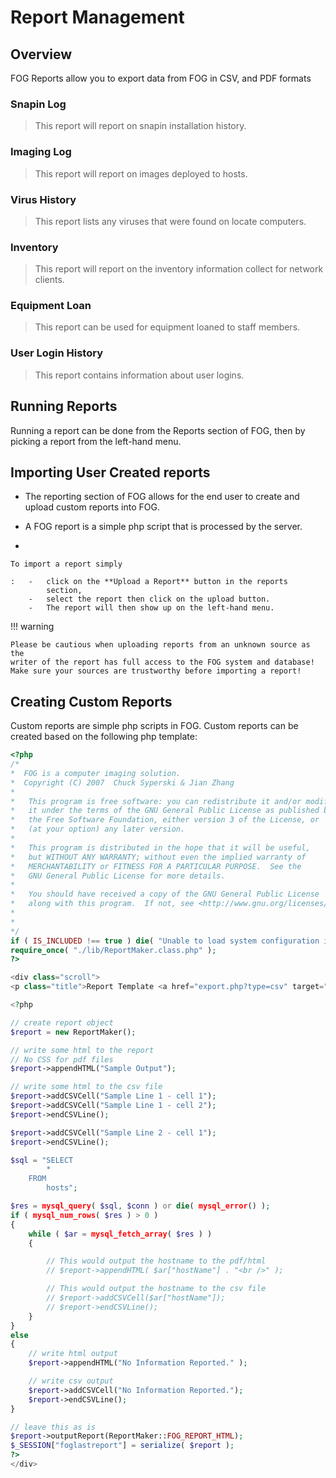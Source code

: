 # Report Management

## Overview

FOG Reports allow you to export data from FOG in CSV, and PDF formats

### Snapin Log

> This report will report on snapin installation history.

### Imaging Log

> This report will report on images deployed to hosts.

### Virus History

> This report lists any viruses that were found on locate computers.

### Inventory

> This report will report on the inventory information collect for
> network clients.

### Equipment Loan

> This report can be used for equipment loaned to staff members.

### User Login History

> This report contains information about user logins.

## Running Reports

Running a report can be done from the Reports section of FOG, then by
picking a report from the left-hand menu.

## Importing User Created reports

-   The reporting section of FOG allows for the end user to create and
    upload custom reports into FOG.

-   A FOG report is a simple php script that is processed by the server.

-   

    To import a report simply

    :   -   click on the **Upload a Report** button in the reports
            section,
        -   select the report then click on the upload button.
        -   The report will then show up on the left-hand menu.

!!! warning

    Please be cautious when uploading reports from an unknown source as the
    writer of the report has full access to the FOG system and database!
    Make sure your sources are trustworthy before importing a report!


## Creating Custom Reports

Custom reports are simple php scripts in FOG. Custom reports can be
created based on the following php template:

``` php
<?php
/*
*  FOG is a computer imaging solution.
*  Copyright (C) 2007  Chuck Syperski & Jian Zhang
*
*   This program is free software: you can redistribute it and/or modify
*   it under the terms of the GNU General Public License as published by
*   the Free Software Foundation, either version 3 of the License, or
*   (at your option) any later version.
*
*   This program is distributed in the hope that it will be useful,
*   but WITHOUT ANY WARRANTY; without even the implied warranty of
*   MERCHANTABILITY or FITNESS FOR A PARTICULAR PURPOSE.  See the
*   GNU General Public License for more details.
*
*   You should have received a copy of the GNU General Public License
*   along with this program.  If not, see <http://www.gnu.org/licenses/>.
*
*
*/
if ( IS_INCLUDED !== true ) die( "Unable to load system configuration information." );
require_once( "./lib/ReportMaker.class.php" );
?>

<div class="scroll">
<p class="title">Report Template <a href="export.php?type=csv" target="_blank"><img class="noBorder" src="images/csv.png" /></a> <a href="export.php?type=pdf" target="_blank"><img class="noBorder" src="images/pdf.png" /></a></p>

<?php

// create report object
$report = new ReportMaker();

// write some html to the report
// No CSS for pdf files
$report->appendHTML("Sample Output");

// write some html to the csv file          
$report->addCSVCell("Sample Line 1 - cell 1");
$report->addCSVCell("Sample Line 1 - cell 2");
$report->endCSVLine();              

$report->addCSVCell("Sample Line 2 - cell 1");
$report->endCSVLine();                                              

$sql = "SELECT 
        *
    FROM
        hosts";

$res = mysql_query( $sql, $conn ) or die( mysql_error() );
if ( mysql_num_rows( $res ) > 0 )
{
    while ( $ar = mysql_fetch_array( $res ) )
    {

        // This would output the hostname to the pdf/html
        // $report->appendHTML( $ar["hostName"] . "<br />" );

        // This would output the hostname to the csv file
        // $report->addCSVCell($ar["hostName"]);
        // $report->endCSVLine();                       
    }
}
else
{
    // write html output
    $report->appendHTML("No Information Reported." );

    // write csv output
    $report->addCSVCell("No Information Reported.");
    $report->endCSVLine();                      
}

// leave this as is
$report->outputReport(ReportMaker::FOG_REPORT_HTML);
$_SESSION["foglastreport"] = serialize( $report );  
?>
</div>
```

